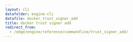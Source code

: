 ```yaml
---
layout: cli
datafolder: engine-cli
datafile: docker_trust_signer_add
title: docker trust signer add
redirect_from:
  - /edge/engine/reference/commandline/trust_signer_add/
---
```

<!--
This page is automatically generated from Docker's source code. If you want to
suggest a change to the text that appears here, open a ticket or pull request
in the source repository on GitHub:

https://github.com/docker/cli
-->


